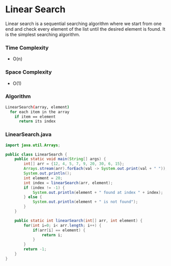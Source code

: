 # Linear Search

Linear search is a sequential searching algorithm where we start from one end and check every element of the list until
the desired element is found. It is the simplest searching algorithm.

### Time Complexity

- O(n)

### Space Complexity

- O(1)

### Algorithm

```sh
LinearSearch(array, element)
  for each item in the array
    if item == element
      return its index
```

###  LinearSearch.java

```java
import java.util.Arrays;

public class LinearSearch {
    public static void main(String[] args) {
        int[] arr = {12, 4, 5, 7, 9, 20, 30, 6, 15};
        Arrays.stream(arr).forEach(val -> System.out.print(val + " "));
        System.out.println();
        int element = 20;
        int index = linearSearch(arr, element);
        if (index != -1) {
            System.out.println(element + " found at index " + index);
        } else {
            System.out.println(element + " is not found");
        }
    }

    public static int linearSearch(int[] arr, int element) {
        for(int i=0; i< arr.length; i++) {
            if(arr[i] == element) {
                return i;
            }
        }
        return -1;
    }
}
```



